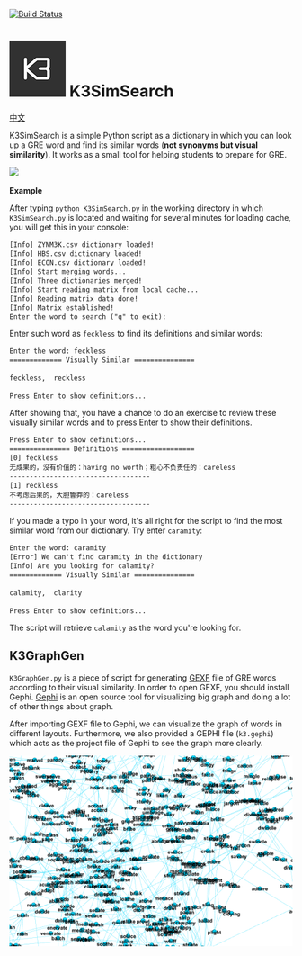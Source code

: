 [![Build Status](https://travis-ci.org/BichengLUO/K3SimSearch.svg?branch=master)](https://travis-ci.org/BichengLUO/K3SimSearch)
# ![K3SimSearch](./k3simsearch.png) K3SimSearch

[中文](./README_zh.md)

K3SimSearch is a simple Python script as a dictionary in which you can look up a GRE word and find its similar words (**not synonyms but visual similarity**). It works as a small tool for helping students to prepare for GRE.

<a href="https://asciinema.org/a/41577" target="_blank"><img src="https://asciinema.org/a/41577.png" width="589" /></a>

**Example**

After typing `python K3SimSearch.py` in the working directory in which `K3SimSearch.py` is located and waiting for several minutes for loading cache, you will get this in your console:

```
[Info] ZYNM3K.csv dictionary loaded!
[Info] HBS.csv dictionary loaded!
[Info] ECON.csv dictionary loaded!
[Info] Start merging words...
[Info] Three dictionaries merged!
[Info] Start reading matrix from local cache...
[Info] Reading matrix data done!
[Info] Matrix established!
Enter the word to search ("q" to exit):
```

Enter such word as `feckless` to find its definitions and similar words:

```
Enter the word: feckless
============= Visually Similar ===============

feckless,  reckless

Press Enter to show definitions...
```
After showing that, you have a chance to do an exercise to review these visually similar words and to press Enter to show their definitions.
```
Press Enter to show definitions...
=============== Definitions ==================
[0] feckless
无成果的，没有价值的：having no worth；粗心不负责任的：careless
-----------------------------------
[1] reckless
不考虑后果的，大胆鲁莽的：careless
-----------------------------------
```
If you made a typo in your word, it's all right for the script to find the most similar word from our dictionary. Try enter `caramity`:

```
Enter the word: caramity
[Error] We can't find caramity in the dictionary
[Info] Are you looking for calamity?
============= Visually Similar ===============

calamity,  clarity

Press Enter to show definitions...
```
The script will retrieve `calamity` as the word you're looking for.

K3GraphGen
------------
`K3GraphGen.py` is a piece of script for generating [GEXF](https://gephi.org/gexf/format/) file of GRE words according to their visual similarity. In order to open GEXF, you should install Gephi. [Gephi](https://gephi.org/) is an open source tool for visualizing big graph and doing a lot of other things about graph.

After importing GEXF file to Gephi, we can visualize the graph of words in different layouts. Furthermore, we also provided a GEPHI file (`k3.gephi`) which acts as the project file of Gephi to see the graph more clearly.

![k3.gephi](./k3.gif)
